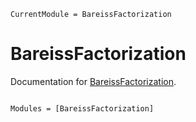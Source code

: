 ```@meta
CurrentModule = BareissFactorization
```

# BareissFactorization

Documentation for [BareissFactorization](https://github.com/YingboMa/BareissFactorization.jl).

```@index
```

```@autodocs
Modules = [BareissFactorization]
```
